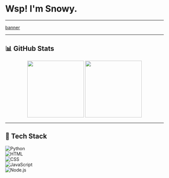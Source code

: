 # Wsp! I'm Snowy.
---
[banner](https://github.com/user-attachments/assets/7d332f74-8052-43cf-9f11-18ce31e60613)

---

## 📊 GitHub Stats  

<div align="center">  
<img height="180em" src="https://github-readme-stats.vercel.app/api?username=literallysnowy&show_icons=true&theme=dark"/>  
<img height="180em" src="https://github-readme-stats.vercel.app/api/top-langs/?username=literallysnowy&layout=compact&theme=dark"/>  
</div>  

---

## 🌟 Tech Stack  

![Python](https://img.shields.io/badge/Python-3776AB?style=for-the-badge&logo=python&logoColor=white)  
![HTML](https://img.shields.io/badge/HTML5-E34F26?style=for-the-badge&logo=html5&logoColor=white)  
![CSS](https://img.shields.io/badge/CSS3-1572B6?style=for-the-badge&logo=css3&logoColor=white)  
![JavaScript](https://img.shields.io/badge/JavaScript-F7DF1E?style=for-the-badge&logo=javascript&logoColor=black)  
![Node.js](https://img.shields.io/badge/Node.js-339933?style=for-the-badge&logo=node.js&logoColor=white)  
